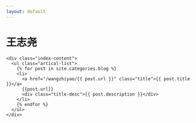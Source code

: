 ```yaml
---
layout: default
---
```


<body>
  <div class="index-wrapper">
    <div class="aside">
      <div class="info-card">
        <h1>王志尧</h1>
        <!-- <a href="http://weibo.com/beiyuu/" target="_blank"><img src="http://www.weibo.com/favicon.ico" alt="" width="25"/></a>
        <a href="http://www.douban.com/people/beiyuu/" target="_blank"><img src="http://www.douban.com/favicon.ico" alt="" width="22"/></a>
        <a href="http://instagram.com/beiyuu/" target="_blank"><img src="http://d36xtkk24g8jdx.cloudfront.net/bluebar/00c6602/images/ico/favicon.ico" alt="" width="22"/></a> -->
      </div>
      <div id="particles-js"></div>
    </div>

    <div class="index-content">
      <ul class="artical-list">
        {% for post in site.categories.blog %}
        <li>
          <a href="/wangzhiyao/{{ post.url }}" class="title">{{ post.title }}</a>
          {{post.url}}
          <div class="title-desc">{{ post.description }}</div>
        </li>
        {% endfor %}
      </ul>
    </div>
  </div>
</body>
